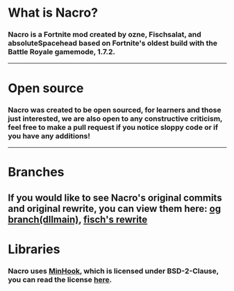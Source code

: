 # What is Nacro?
### Nacro is a Fortnite mod created by ozne, Fischsalat, and absoluteSpacehead based on Fortnite's oldest build with the Battle Royale gamemode, 1.7.2.
---
# Open source
### Nacro was created to be open sourced, for learners and those just interested, we are also open to any constructive criticism, feel free to make a pull request if you notice sloppy code or if you have any additions!
---
# Branches
If you would like to see Nacro's original commits and original rewrite, you can view them here: [og branch(dllmain)](https://github.com/Pakchunk/Nacro/tree/dllmain), [fisch's rewrite](https://github.com/Pakchunk/Nacro/tree/Rewrite)
---
# Libraries
### Nacro uses [MinHook](https://github.com/TsudaKageyu/minhook), which is licensed under BSD-2-Clause, you can read the license [here](https://raw.githubusercontent.com/TsudaKageyu/minhook/master/LICENSE.txt).
